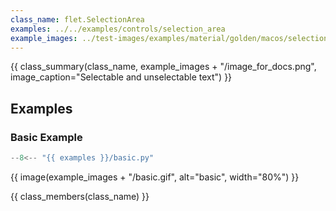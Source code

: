 ```yaml
---
class_name: flet.SelectionArea
examples: ../../examples/controls/selection_area
example_images: ../test-images/examples/material/golden/macos/selection_area
---
```


{{ class_summary(class_name, example_images + "/image_for_docs.png", image_caption="Selectable and unselectable text") }}

## Examples

### Basic Example

```python
--8<-- "{{ examples }}/basic.py"
```

{{ image(example_images + "/basic.gif", alt="basic", width="80%") }}


{{ class_members(class_name) }}
